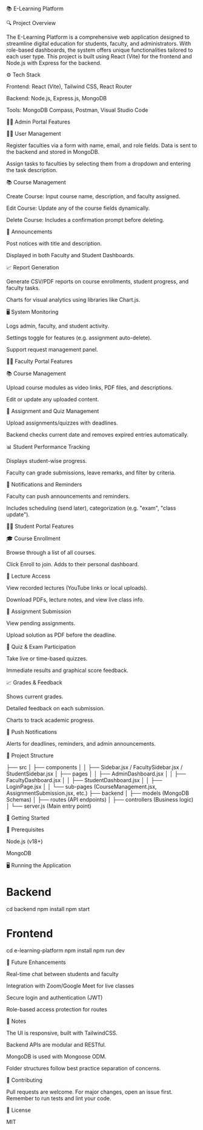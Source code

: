 📚 E-Learning Platform

🔍 Project Overview

The E-Learning Platform is a comprehensive web application designed to streamline digital education for students, faculty, and administrators. With role-based dashboards, the system offers unique functionalities tailored to each user type. This project is built using React (Vite) for the frontend and Node.js with Express for the backend.

⚙️ Tech Stack

Frontend: React (Vite), Tailwind CSS, React Router

Backend: Node.js, Express.js, MongoDB

Tools: MongoDB Compass, Postman, Visual Studio Code

🧑‍💼 Admin Portal Features

🧑‍🏫 User Management

Register faculties via a form with name, email, and role fields. Data is sent to the backend and stored in MongoDB.

Assign tasks to faculties by selecting them from a dropdown and entering the task description.

📚 Course Management

Create Course: Input course name, description, and faculty assigned.

Edit Course: Update any of the course fields dynamically.

Delete Course: Includes a confirmation prompt before deleting.

📢 Announcements

Post notices with title and description.

Displayed in both Faculty and Student Dashboards.

📈 Report Generation

Generate CSV/PDF reports on course enrollments, student progress, and faculty tasks.

Charts for visual analytics using libraries like Chart.js.

🖥️ System Monitoring

Logs admin, faculty, and student activity.

Settings toggle for features (e.g. assignment auto-delete).

Support request management panel.

👨‍🏫 Faculty Portal Features

📚 Course Management

Upload course modules as video links, PDF files, and descriptions.

Edit or update any uploaded content.

📝 Assignment and Quiz Management

Upload assignments/quizzes with deadlines.

Backend checks current date and removes expired entries automatically.

📊 Student Performance Tracking

Displays student-wise progress.

Faculty can grade submissions, leave remarks, and filter by criteria.

🔔 Notifications and Reminders

Faculty can push announcements and reminders.

Includes scheduling (send later), categorization (e.g. "exam", "class update").

👨‍🎓 Student Portal Features

🎓 Course Enrollment

Browse through a list of all courses.

Click Enroll to join. Adds to their personal dashboard.

🎥 Lecture Access

View recorded lectures (YouTube links or local uploads).

Download PDFs, lecture notes, and view live class info.

📝 Assignment Submission

View pending assignments.

Upload solution as PDF before the deadline.

🧪 Quiz & Exam Participation

Take live or time-based quizzes.

Immediate results and graphical score feedback.

📈 Grades & Feedback

Shows current grades.

Detailed feedback on each submission.

Charts to track academic progress.

🔔 Push Notifications

Alerts for deadlines, reminders, and admin announcements.

📁 Project Structure

├── src
│   ├── components
│   │   ├── Sidebar.jsx / FacultySidebar.jsx / StudentSidebar.jsx
│   ├── pages
│   │   ├── AdminDashboard.jsx
│   │   ├── FacultyDashboard.jsx
│   │   ├── StudentDashboard.jsx
│   │   ├── LoginPage.jsx
│   │   └── sub-pages (CourseManagement.jsx, AssignmentSubmission.jsx, etc.)
├── backend
│   ├── models (MongoDB Schemas)
│   ├── routes (API endpoints)
│   ├── controllers (Business logic)
│   └── server.js (Main entry point)

🚀 Getting Started

🔧 Prerequisites

Node.js (v18+)

MongoDB

🖥️ Running the Application

# Backend
cd backend
npm install
npm start

# Frontend
cd e-learning-platform
npm install
npm run dev

🔮 Future Enhancements

Real-time chat between students and faculty

Integration with Zoom/Google Meet for live classes

Secure login and authentication (JWT)

Role-based access protection for routes

📌 Notes

The UI is responsive, built with TailwindCSS.

Backend APIs are modular and RESTful.

MongoDB is used with Mongoose ODM.

Folder structures follow best practice separation of concerns.

🧠 Contributing

Pull requests are welcome. For major changes, open an issue first. Remember to run tests and lint your code.

📜 License

MIT